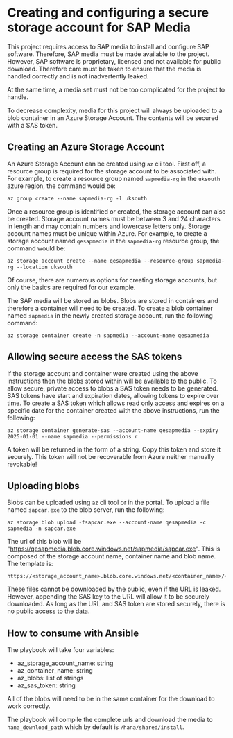 # Creating and configuring a secure storage account for SAP Media

This project requires access to SAP media to install and configure SAP software.
Therefore, SAP media must be made available to the project. However, SAP
software is proprietary, licensed and not available for public download.
Therefore care must be taken to ensure that the media is handled correctly
and is not inadvertently leaked.

At the same time, a media set must not be too complicated for the project
to handle.

To decrease complexity, media for this project will always be uploaded to
a blob container in an Azure Storage Account.  The contents will be
secured with a SAS token.

## Creating an Azure Storage Account

An Azure Storage Account can be created using `az` cli tool.  First off, a
resource group is required for the storage account to be associated with.
For example, to create a resource group named `sapmedia-rg` in the `uksouth`
azure region, the command would be:

```shell
az group create --name sapmedia-rg -l uksouth
```

Once a resource group is identified or created, the storage account can also
be created. Storage account names must be between 3 and 24 characters in
length and may contain numbers and lowercase letters only. Storage account
names must be unique within Azure. For example, to create a storage account
named `qesapmedia` in the `sapmedia-rg` resource group, the command would be:

```shell
az storage account create --name qesapmedia --resource-group sapmedia-rg --location uksouth
```

Of course, there are numerous options for creating storage accounts, but only
the basics are required for our example.

The SAP media will be stored as blobs.  Blobs are stored in containers and
therefore a container will need to be created. To create a blob container
named `sapmedia` in the newly created storage account, run the following
command:

```shell
az storage container create -n sapmedia --account-name qesapmedia
```

## Allowing secure access the SAS tokens

If the storage account and container were created using the above
instructions then the blobs stored within will be available to the
public. To allow secure, private access to blobs a SAS token needs to
be generated.
SAS tokens have start and expiration dates, allowing tokens
to expire over time.
To create a SAS token which allows read only access and expires on
a specific date for the container created with the above
instructions, run the following:

```shell
az storage container generate-sas --account-name qesapmedia --expiry 2025-01-01 --name sapmedia --permissions r
```

A token will be returned in the form of a string. Copy this token and store it
securely. This token will not be recoverable from Azure neither manually revokable!

## Uploading blobs

Blobs can be uploaded using `az` cli tool or in the portal. To upload a file
named `sapcar.exe` to the blob server, run the following:

```shell
az storage blob upload -fsapcar.exe --account-name qesapmedia -c sapmedia -n sapcar.exe
```

The url of this blob will be
"https://qesapmedia.blob.core.windows.net/sapmedia/sapcar.exe".  This is
composed of the storage account name, container name and blob name.
The template is:

```shell
https://<storage_account_name>.blob.core.windows.net/<container_name>/<blob_name>
```

These files cannot be downloaded by the public, even if the URL is leaked.
However, appending the SAS key to the URL will allow it to be securely
downloaded. As long as the URL and SAS token are stored securely, there is
no public access to the data.

## How to consume with Ansible

The playbook will take four variables:

* az_storage_account_name: string
* az_container_name:       string
* az_blobs:                list of strings
* az_sas_token:            string

All of the blobs will need to be in the same container for the download to work
correctly.

The playbook will compile the complete urls and download the media to `hana_download_path`
which by default is `/hana/shared/install`.

